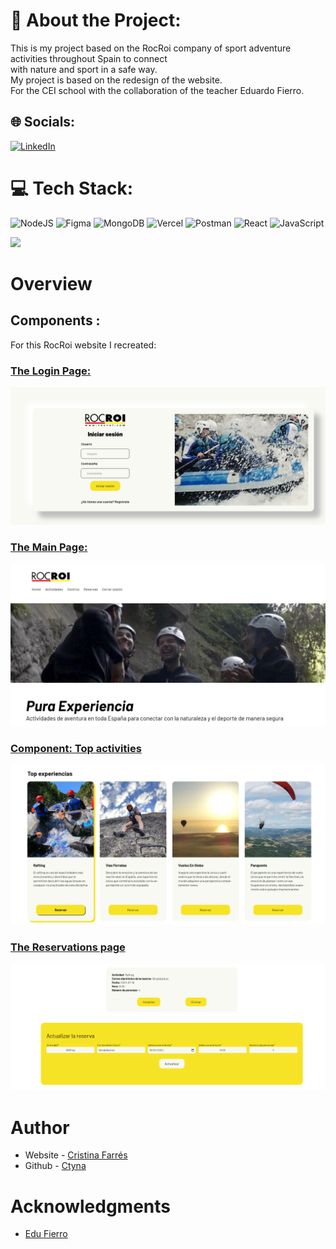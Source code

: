 # 💫 About the Project:
This is my project based on the RocRoi company of sport adventure activities throughout Spain to connect <br>with nature and sport in a safe way. <br>My project is based on the redesign of the website. <br>For the CEI school with the collaboration of the teacher Eduardo Fierro.


## 🌐 Socials:
[![LinkedIn](https://img.shields.io/badge/LinkedIn-%230077B5.svg?logo=linkedin&logoColor=white)](https://linkedin.com/in/cristinafarresestragues) 

# 💻 Tech Stack:
![NodeJS](https://img.shields.io/badge/node.js-6DA55F?style=for-the-badge&logo=node.js&logoColor=white) ![Figma](https://img.shields.io/badge/figma-%23F24E1E.svg?style=for-the-badge&logo=figma&logoColor=white) ![MongoDB](https://img.shields.io/badge/MongoDB-%234ea94b.svg?style=for-the-badge&logo=mongodb&logoColor=white) ![Vercel](https://img.shields.io/badge/vercel-%23000000.svg?style=for-the-badge&logo=vercel&logoColor=white) ![Postman](https://img.shields.io/badge/Postman-FF6C37?style=for-the-badge&logo=postman&logoColor=white) ![React](https://img.shields.io/badge/react-%2320232a.svg?style=for-the-badge&logo=react&logoColor=%2361DAFB) ![JavaScript](https://img.shields.io/badge/javascript-%23323330.svg?style=for-the-badge&logo=javascript&logoColor=%23F7DF1E)

[![](https://visitcount.itsvg.in/api?id=ctyna&icon=0&color=0)](https://visitcount.itsvg.in)



# Overview

## Components :

For this RocRoi website I recreated:

### [The Login Page:](https://app-rocroi.vercel.app/)
![image](https://github.com/ctyna/app-rocroi/blob/main/src/assets/Login.png)


### [The Main Page:](https://app-rocroi.vercel.app/principal)
![image](https://github.com/ctyna/app-rocroi/blob/main/src/assets/prin.png)



### [Component: Top activities](https://app-rocroi.vercel.app/principal)
![image](https://github.com/ctyna/app-rocroi/blob/main/src/assets/topex.png)

### [The Reservations page](https://app-rocroi.vercel.app/reservas)
![image](https://github.com/ctyna/app-rocroi/blob/main/src/assets/reserv.png)



# Author

- Website - [Cristina Farrés](https://cristinafarres.com/)
- Github - [Ctyna](https://github.com/ctyna)

# Acknowledgments

- [Edu Fierro](https://www.youtube.com/c/EduardoFierroPro)



